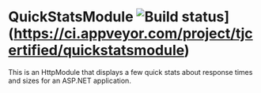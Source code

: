 QuickStatsModule ![Build status](https://ci.appveyor.com/api/projects/status/ijwnm38fdokgnid6?svg=true)](https://ci.appveyor.com/project/tjcertified/quickstatsmodule)
================

This is an HttpModule that displays a few quick stats about response times and sizes for an ASP.NET application.